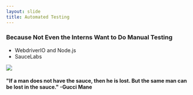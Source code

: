 ```yaml
---
layout: slide
title: Automated Testing
---
```

### Because Not Even the Interns Want to Do Manual Testing

- WebdriverIO and Node.js
- SauceLabs

<img src="{{site.baseurl}}/assets/images/sauce.png" style="margin: 0 auto;">

#### "If a man does not have the sauce, then he is lost. But the same man can be lost in the sauce." -Gucci Mane
